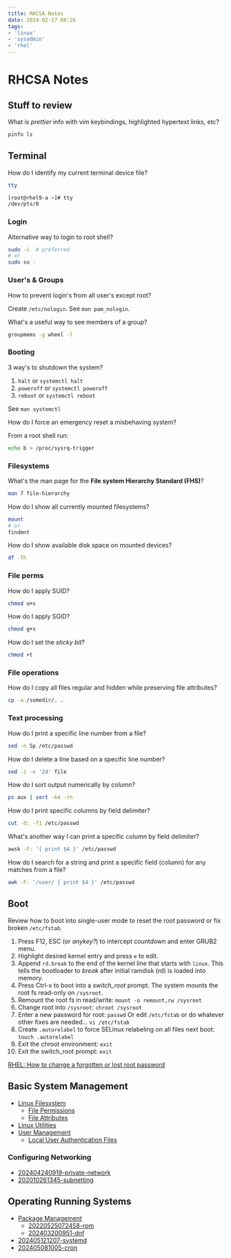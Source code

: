```yaml
---
title: RHCSA Notes
date: 2024-02-17 08:26
tags:
- 'linux'
- 'sysadmin'
- 'rhel'
---
```


# RHCSA Notes

## Stuff to review

What is _prettier_ info with vim keybindings, highlighted hypertext links, etc?

```bash
pinfo ls
```

## Terminal

How do I identify my current terminal device file?

```bash
tty
```

```bash
[root@rhel9-a ~]# tty
/dev/pts/0
```

### Login

Alternative way to login to root shell?

```bash
sudo -i  # preferred
# or
sudo su -
```

### User's & Groups

How to prevent login's from all user's except root? 

Create `/etc/nologin`. See `man pam_nologin`.

What's a useful way to see members of a group?

```bash
groupmems -g wheel -l
```

### Booting

3 way's to shutdown the system?

1. `halt` or `systemctl halt`
2. `poweroff` or `systemctl poweroff`
3. `reboot` or `systemctl reboot`

See `man systemctl`

How do I force an emergency reset a misbehaving system?

From a root shell run:

```bash
echo b > /proc/sysrq-trigger
```

### Filesystems

What's the man page for the **File system Hierarchy Standard (FHS)**?

```bash
man 7 file-hierarchy
```

How do I show all currently mounted filesystems?

```bash
mount
# or
findmnt
```

How do I show available disk space on mounted devices?

```bash
df -Th
```

### File perms

How do I apply SUID?

```bash
chmod u+s
```

How do I apply SGID?

```bash
chmod g+s
```

How do I set the _sticky bit_?

```bash
chmod +t
```

### File operations

How do I copy all files regular and hidden while preserving file attributes?

```bash
cp -a /somedir/. .
```


### Text processing

How do I print a specific line number from a file?

```bash
sed -n 5p /etc/passwd
```

How do I delete a line based on a specific line number?

```bash
sed -i -e '2d' file
```

How do I sort output numerically by column?

```bash
ps aux | sort -k4 -rn
```

How do I print specific columns by field delimiter?

```bash
cut -d: -f1 /etc/passwd
```

What's another way I can print a specific column by field delimiter?

```bash
awsk -F: '{ print $4 }' /etc/passwd
```

How do I search for a string and print a specific field (column) for any matches from a file?

```bash
awk -F: '/user/ { print $4 }' /etc/passwd
```

## Boot

Review how to boot into single-user mode to reset the root password or fix broken `/etc/fstab`.

1. Press F12, ESC (or _anykey?_) to intercept countdown and enter GRUB2 menu.
2. Highlight desired kernel entry and press `e` to edit.
3. Append `rd.break` to the end of the kernel line that starts with `linux`.
  This tells the bootloader to _break_ after initial ramdisk (rd) is loaded into memory.
4. Press Ctrl-x to boot into a _switch\_root_ prompt.
  The system mounts the root fs read-only on `/sysroot`.
6. Remount the root fs in read/write:
  `mount -o remount,rw /sysroot`
5. Change root into `/sysroot`:
  `chroot /sysroot`
7. Enter a new password for root:
  `passwd`
  Or edit `/etc/fstab` or do whatever other fixes are needed...
  `vi /etc/fstab`
8. Create `.autorelabel` to force SELinux relabeling on all files next boot:
  `touch .autorelabel`
9. Exit the chroot environment:
  `exit`
10. Exit the switch_root prompt:
  `exit`

[RHEL: How to change a forgotten or lost root password](https://access.redhat.com/solutions/1192)

## Basic System Management

* [Linux Filesystem](20210905134830-linux-filesystem.md) 
  + [File Permissions](20210905135721-file-permissions.md)
  + [File Attributes](202507262125-file-attributes.md)
* [Linux Utilities](20210919173649-linux-utilities.md)
* [User Management](20210623143339-users-groups.md)
  + [Local User Authentication Files](202402262058-local-user-auth-files.md)

### Configuring Networking

* [202404240919-private-network](202404240919-private-network.md)
* [202010261345-subnetting](202010261345-subnetting.md)

## Operating Running Systems

* [Package Management](202403200949-package-management.md)
  + [20220525072458-rpm](20220525072458-rpm.md)
  + [202403200951-dnf](202403200951-dnf.md)
* [202405121207-systemd](202405121207-systemd.md)
* [202405081005-cron](202405081005-cron.md)
